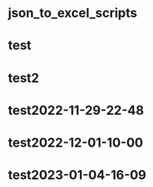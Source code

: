# json_to_excel_scripts
# test
# test2
# test2022-11-29-22-48
# test2022-12-01-10-00
# test2023-01-04-16-09